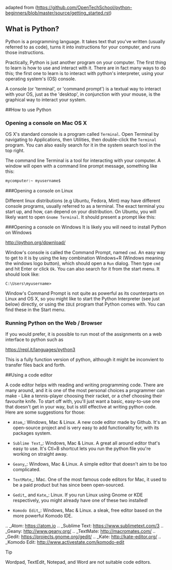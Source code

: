 adapted from (https://github.com/OpenTechSchool/python-beginners/blob/master/source/getting_started.rst)

## What is Python?

Python is a programming language. It takes text that you've written (usually referred to as code), turns it into instructions for your computer, and runs those instructions. 

Practically, Python is just another program on your computer. The first thing to learn is how to use and interact with it. There are in fact many ways to do this; the first one to learn is to interact with python's interpreter, using your operating system's (OS) console.

A console (or 'terminal', or 'command prompt') is a textual way to interact with your OS, just as the 'desktop', in conjunction with your mouse, is the graphical way to interact your system. 

##How to use Python
### Opening a console on Mac OS X
OS X's standard console is a program called `Terminal`. Open Terminal by navigating to Applications, then Utilities, then double-click the `Terminal` program. You can also easily search for it in the system search tool in the top right.

The command line Terminal is a tool for interacting with your computer. A window will open with a command line prompt message, something like this:

```bash
mycomputer:~ myusername$
```
###Opening a console on Linux

Different linux distributions (e.g Ubuntu, Fedora, Mint) may have different console programs, usually referred to as a terminal. The exact terminal you start up, and how, can depend on your distribution. On Ubuntu, you will likely want to open `Gnome Terminal`. It should present a prompt like this:

###Opening a console on Windows
It is likely you will need to install Python on Windows

http://python.org/download/

Window's console is called the Command Prompt, named `cmd`. An easy way to get to it is by using the key combination Windows+R (Windows meaning the windows logo button), which should open a `Run` dialog. Then type `cmd` and hit Enter or click `Ok`. You can also search for it from the start menu. It should look like:

```
C:\Users\myusername>
```

Window's Command Prompt is not quite as powerful as its counterparts on Linux and OS X, so you might like to start the Python Interpreter (see just below) directly, or using the `IDLE` program that Python comes with. You can find these in the Start menu.

### Running Python on the Web / Browser
If you would prefer, it is possible to run most of the assignments on a web interface to python such as 

https://repl.it/languages/python3

This is a fully function version of python, although it might be inconvient to transfer files back and forth.

##Using a code editor

A code editor helps with reading and writing programming code. There are 
many around, and it is one of the most personal choices a programmer can 
make - Like a tennis-player choosing their racket, or a chef choosing their 
favourite knife. To start off with, you'll just want a basic, easy-to-use one 
that doesn't get in your way, but is still effective at writing python code. 
Here are some suggestions for those:

- `Atom`_: Windows, Mac & Linux. A new code editor made by Github. It's 
  an open-source project and is very easy to add functionality for, 
  with its packages system.

- `Sublime Text`_: Windows, Mac & Linux. A great all around editor that's 
  easy to use. It's Ctl+B shortcut lets you run the python file you're working 
  on straight away.

- `Geany`_: Windows, Mac & Linux. A simple editor that doesn't aim 
  to be too complicated.

- `TextMate`_: Mac. One of the most famous code editors for Mac, it used to 
  be a paid product but has since been open-sourced.

- `Gedit`_ and `Kate`_: Linux. If you run Linux using Gnome or KDE respectively, 
  you might already have one of these two installed!

- `Komodo Edit`_: Windows, Mac & Linux. a sleak, free editor based on the 
  more powerful Komodo IDE.

.. _Atom: https://atom.io
.. _Sublime Text: https://www.sublimetext.com/3
.. _Geany: http://www.geany.org/
.. _TextMate: http://macromates.com/
.. _Gedit: https://projects.gnome.org/gedit/
.. _Kate: http://kate-editor.org/
.. _Komodo Edit: http://www.activestate.com/komodo-edit

Tip

Wordpad, TextEdit, Notepad, and Word are not suitable code editors.

